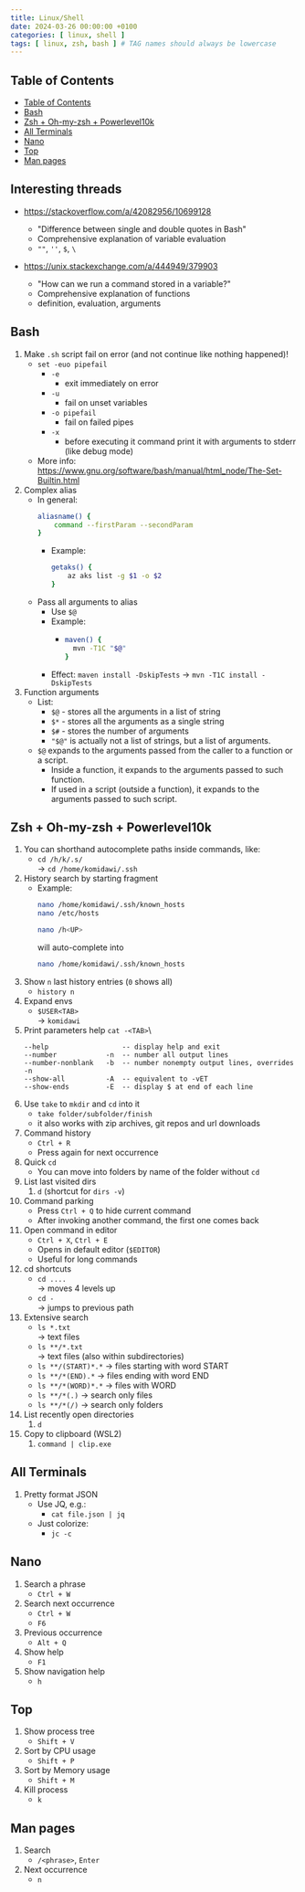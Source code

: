 ```yaml
---
title: Linux/Shell
date: 2024-03-26 00:00:00 +0100
categories: [ linux, shell ]
tags: [ linux, zsh, bash ] # TAG names should always be lowercase
---
```


## Table of Contents

* [Table of Contents](#table-of-contents)
* [Bash](#bash)
* [Zsh + Oh-my-zsh + Powerlevel10k](#zsh--oh-my-zsh--powerlevel10k)
* [All Terminals](#all-terminals)
* [Nano](#nano)
* [Top](#top)
* [Man pages](#man-pages)

## Interesting threads

- https://stackoverflow.com/a/42082956/10699128
    - "Difference between single and double quotes in Bash"
    - Comprehensive explanation of variable evaluation
    - `""`, `''`, `$`, `\`


- https://unix.stackexchange.com/a/444949/379903
    - "How can we run a command stored in a variable?"
    - Comprehensive explanation of functions
    - definition, evaluation, arguments

## Bash

1. Make `.sh` script fail on error (and not continue like nothing happened)!
    - `set -euo pipefail`
        - `-e`
            - exit immediately on error
        - `-u`
            - fail on unset variables
        - `-o pipefail`
            - fail on failed pipes
        - `-x`
            - before executing it command print it with arguments to stderr (like debug mode)
    - More info:  
      https://www.gnu.org/software/bash/manual/html_node/The-Set-Builtin.html
2. Complex alias
    - In general:
         ```bash
         aliasname() {
             command --firstParam --secondParam
         }
         ```
        - Example:
            ```bash
            getaks() {
                az aks list -g $1 -o $2
            }
            ```
    - Pass all arguments to alias
        - Use `$@`
        - Example:
            - ```bash
              maven() {
                mvn -T1C "$@"
              }
              ```
        - Effect: `maven install -DskipTests` -> `mvn -T1C install -DskipTests`
3. Function arguments
    - List:
        - `$@` - stores all the arguments in a list of string
        - `$*` - stores all the arguments as a single string
        - `$#` - stores the number of arguments
        - `"$@"` is actually not a list of strings, but a list of arguments.
    - `$@` expands to the arguments passed from the caller to a function or a script.
        - Inside a function, it expands to the arguments passed to such function.
        - If used in a script (outside a function), it expands to the arguments passed to such script.

## Zsh + Oh-my-zsh + Powerlevel10k

1. You can shorthand autocomplete paths inside commands, like:
    - `cd /h/k/.s/`\
      -> `cd /home/komidawi/.ssh`
2. History search by starting fragment
    - Example:
        ```bash
        nano /home/komidawi/.ssh/known_hosts
        nano /etc/hosts

        nano /h<UP>
        ```
      will auto-complete into
        ```bash
        nano /home/komidawi/.ssh/known_hosts
        ```
3. Show `n` last history entries (`0` shows all)
    - `history n`
4. Expand envs
    - `$USER<TAB>`\
      -> `komidawi`
5. Print parameters help
   `cat -<TAB>`\
    ```
    --help                  -- display help and exit
    --number            -n  -- number all output lines
    --number-nonblank   -b  -- number nonempty output lines, overrides -n
    --show-all          -A  -- equivalent to -vET
    --show-ends         -E  -- display $ at end of each line
    ```
6. Use `take` to `mkdir` and `cd` into it
    - `take folder/subfolder/finish`
    - it also works with zip archives, git repos and url downloads
7. Command history
    - `Ctrl + R`
    - Press again for next occurrence
8. Quick `cd`
    - You can move into folders by name of the folder without `cd`
9. List last visited dirs
    1. `d` (shortcut for `dirs -v`)
10. Command parking
    - Press `Ctrl + Q` to hide current command
    - After invoking another command, the first one comes back
11. Open command in editor
    - `Ctrl + X`, `Ctrl + E`
    - Opens in default editor (`$EDITOR`)
    - Useful for long commands
12. cd shortcuts
    - `cd ....` \
      -> moves 4 levels up
    - `cd -`\
      -> jumps to previous path
13. Extensive search
    - `ls *.txt`\
      -> text files
    - `ls **/*.txt`\
      -> text files (also within subdirectories)
    - `ls **/(START)*.*`
      -> files starting with word START
    - `ls **/*(END).*`
      -> files ending with word END
    - `ls **/*(WORD)*.*`
      -> files with WORD
    - `ls **/*(.)`
      -> search only files
    - `ls **/*(/)`
      -> search only folders
14. List recently open directories
    1. `d`
15. Copy to clipboard (WSL2)
    1. `command | clip.exe`

## All Terminals

1. Pretty format JSON
    - Use JQ, e.g.:
        - `cat file.json | jq`
    - Just colorize:
        - `jc -c`

## Nano

1. Search a phrase
    - `Ctrl + W`
2. Search next occurrence
    - `Ctrl + W`
    - `F6`
3. Previous occurrence
    - `Alt + Q`
4. Show help
    - `F1`
5. Show navigation help
    - `h`

## Top

1. Show process tree
    - `Shift + V`
2. Sort by CPU usage
    - `Shift + P`
3. Sort by Memory usage
    - `Shift + M`
4. Kill process
    - `k`

## Man pages

1. Search
    - `/<phrase>`, `Enter`
2. Next occurrence
    - `n`
